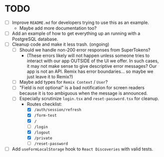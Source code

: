 # TODO

- [ ] Improve `README.md` for developers trying to use this as an example.
  - Maybe add more documentation too?
- [ ] Add an example of how to get everything up an running with a PostgreSQL database.
- [ ] Cleanup code and make it less trash. (ongoing)
  - [ ] Should we handle non-200 error responses from SuperTokens?
    - (These errors likely will not happen unless someone tries to interact with our app OUTSIDE of the UI we offer. In such cases, it may not make sense to give descriptive error messages? Our app is not an API. Remix has error boundaries... so maybe we just leave it to Remix?)
  - [ ] Maybe add types for `Remix Context` / `User`?
  - [ ] "Field is not optional" is a bad notification for screen readers because it is too ambiguous when the message is announced.
  - [ ] Especially scrutinize `login.tsx` and `reset-password.tsx` for cleanup.
    - Routes checklist:
      - [x] `/auth/session/refresh`
      - [x] `/form-test`
      - [x] `/`
      - [ ] `/login`
      - [x] `/logout`
      - [x] `/private`
      - [ ] `/reset-password`
- [ ] Add `useFormLocalStorage` hook to `React Discoveries` with valid tests.
